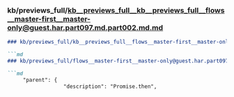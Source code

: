 ### kb/previews_full/kb__previews_full__kb__previews_full__flows__master-first__master-only@guest.har.part097.md.part002.md.md

```md
### kb/previews_full/kb__previews_full__flows__master-first__master-only@guest.har.part097.md.part002.md

```md
### kb/previews_full/flows__master-first__master-only@guest.har.part097.md (part 002)

```md
     "parent": {
                  "description": "Promise.then",
```

```

```

```
